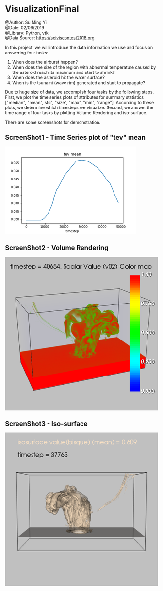 # VisualizationFinal
@Author: Su Ming Yi <br />
@Date: 02/06/2019 <br />
@Library: Python, vtk <br />
@Data Source: https://sciviscontest2018.org <br />

In this project, we will introduce the data information we use and focus on answering four tasks:
1. When does the airburst happen? 
2. When does the size of the region with abnormal temperature caused by the asteroid reach its maximum and start to shrink?
3. When does the asteroid hit the water surface? 
4. When is the tsunami (wave rim) generated and start to propagate?

Due to huge size of data, we accomplish four tasks by the following steps.
First, we plot the time series plots of attributes for summary statistics ["median", "mean", std", "size", "max", "min", "range"].
According to these plots, we determine which timesteps we visualize.
Second, we answer the time range of four tasks by plotting Volume Rendering and iso-surface.

There are some screenshots for demonstration.

## ScreenShot1 - Time Series plot of "tev" mean
!["ScreenShot1"](https://github.com/bettle123/VisualizationFinal/blob/master/plots/yC31/series/tev/tev_mean.png)
## ScreenShot2 - Volume Rendering
!["ScreenShot2"](https://github.com/bettle123/VisualizationFinal/blob/master/plots/yA31/v_r/v02/v02_t_40654.png)
## ScreenShot3 - Iso-surface
!["ScreenShot3"](https://github.com/bettle123/VisualizationFinal/blob/master/plots/yA31/ios/v02/v02_t_37765.png)


